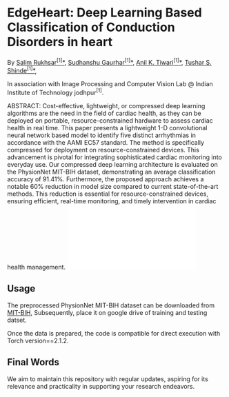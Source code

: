 

# EdgeHeart: Deep Learning Based Classification of Conduction Disorders in heart

By [Salim Rukhsar<sup>[1]</sup><span>&#42;</span>](https://www.linkedin.com/in/salim-rukhsar-10845282/),
[Sudhanshu Gaurhar<sup>[1]</sup><span>&#42;</span>](https://www.linkedin.com/in/sudhanshu-gaurhar-20253273/),
[Anil K. Tiwari<sup>[1]</sup><span>&#42;</span>](http://home.iitj.ac.in/~akt/),
[Tushar S. Shinde<sup>[1]</sup><span>&#42;</span>](https://www.linkedin.com/in/tushar-shinde-phd/),


In association with Image Processing and Computer Vision Lab @ Indian Institute of Technology jodhpur<sup>[1]</sup>.

ABSTRACT: Cost-effective, lightweight, or compressed deep learning algorithms are the need in the field of cardiac health, as they can be deployed on portable, resource-constrained hardware to assess cardiac health in real time. This paper presents a lightweight 1-D convolutional neural network based model to identify five distinct arrhythmias in accordance with the AAMI EC57 standard. The method is specifically compressed for deployment on resource-constrained devices. This advancement is pivotal for integrating sophisticated cardiac monitoring into everyday use. Our compressed deep learning architecture is evaluated on the PhysionNet MIT-BIH dataset, demonstrating an average classification accuracy of 91.41\%. Furthermore, the proposed approach achieves a notable 60\% reduction in model size compared to current state-of-the-art methods. This reduction is essential for resource-constrained devices, ensuring efficient, real-time monitoring, and timely intervention in cardiac health management. ![](IPTA.pdf)
## Usage

The preprocessed PhysionNet MIT-BIH dataset can be downloaded from [MIT-BIH](https://www.kaggle.com/datasets/shayanfazeli/heartbeat), Subsequently, place it on google drive of training and testing datset.

Once the data is prepared, the code is compatible for direct execution with Torch version==2.1.2.
## Final Words
We aim to maintain this repository with regular updates, aspiring for its relevance and practicality in supporting your research endeavors. 
